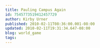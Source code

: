 ```yaml
---
title: Pauling Campus Again
id: 7545773519412457729
author: Kirby Urner
published: 2010-02-11T08:36:00.001-08:00
updated: 2010-02-11T19:31:34.647-08:00
blog: world_game
tags: 
---
```


